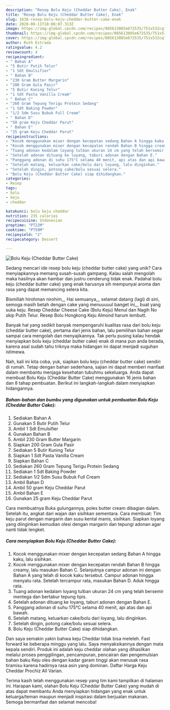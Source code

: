 ```yaml
---
description: "Resep Bolu Keju (Cheddar Butter Cake), Enak"
title: "Resep Bolu Keju (Cheddar Butter Cake), Enak"
slug: 1638-resep-bolu-keju-cheddar-butter-cake-enak
date: 2020-08-11T18:08:07.313Z
image: https://img-global.cpcdn.com/recipes/085613085e672535/751x532cq70/bolu-keju-cheddar-butter-cake-foto-resep-utama.jpg
thumbnail: https://img-global.cpcdn.com/recipes/085613085e672535/751x532cq70/bolu-keju-cheddar-butter-cake-foto-resep-utama.jpg
cover: https://img-global.cpcdn.com/recipes/085613085e672535/751x532cq70/bolu-keju-cheddar-butter-cake-foto-resep-utama.jpg
author: Ruth Estrada
ratingvalue: 4.2
reviewcount: 4
recipeingredient:
- " Bahan A"
- "5 Butir Putih Telur"
- "1 Sdt Emulsifier"
- " Bahan B"
- "230 Gram Butter Margarin"
- "200 Gram Gula Pasir"
- "5 Butir Kuning Telur"
- "1 Sdt Pasta Vanilla Cream"
- " Bahan C"
- "260 Gram Tepung Terigu Protein Sedang"
- "1 Sdt Baking Powder"
- "1/2 Sdm Susu Bubuk Full Cream"
- " Bahan D"
- "50 gram Keju Cheddar Parut"
- " Bahan E"
- "25 gram Keju Cheddar Parut"
recipeinstructions:
- "Kocok menggunakan mixer dengan kecepatan sedang Bahan A hingga kaku, lalu sisihkan."
- "Kocok menggunakan mixer dengan kecepatan rendah Bahan B hingga creamy, lalu masukan Bahan C. Selanjutnya campur adonan ini dengan Bahan A yang telah di kocok kaku tersebut. Campur adonan hingga menyatu rata. Setelah tercampur rata, masukan Bahan D. Aduk hingga rata."
- "Tuang adonan kedalam loyang tulban ukuran 24 cm yang telah bersemir mentega dan bertabur tepung tipis."
- "Setelah adonan dituang ke loyang, taburi adonan dengan Bahan E."
- "Panggang adonan di suhu 175°C selama 40 menit, api atas dan api bawah."
- "Setelah matang, keluarkan cake/bolu dari loyang, lalu dinginkan."
- "Setelah dingin, potong cake/bolu sesuai selera."
- "Bolu Keju (Cheddar Butter Cake) siap dihidangkan."
categories:
- Resep
tags:
- bolu
- keju
- cheddar

katakunci: bolu keju cheddar 
nutrition: 235 calories
recipecuisine: Indonesian
preptime: "PT22M"
cooktime: "PT59M"
recipeyield: "2"
recipecategory: Dessert

---
```



![Bolu Keju (Cheddar Butter Cake)](https://img-global.cpcdn.com/recipes/085613085e672535/751x532cq70/bolu-keju-cheddar-butter-cake-foto-resep-utama.jpg)

Sedang mencari ide resep bolu keju (cheddar butter cake) yang unik? Cara menyiapkannya memang susah-susah gampang. Kalau salah mengolah maka hasilnya akan hambar dan justru cenderung tidak enak. Padahal bolu keju (cheddar butter cake) yang enak harusnya sih mempunyai aroma dan rasa yang dapat memancing selera kita.

Bismillah hirohman nirohim,,, Hai semuanya,,, selamat datang (lagi) di sini, semoga masih betah dengan cake yang menuuuuul banget ini,,, buat yang suka keju. Resep Cheddar Cheese Cake (Bolu Keju) Menul dan Nagih No skip Putih Telur. Resep Bolu Hongkong Keju Almond harum lembutt.

Banyak hal yang sedikit banyak mempengaruhi kualitas rasa dari bolu keju (cheddar butter cake), pertama dari jenis bahan, lalu pemilihan bahan segar sampai cara mengolah dan menyajikannya. Tak perlu pusing kalau hendak menyiapkan bolu keju (cheddar butter cake) enak di mana pun anda berada, karena asal sudah tahu triknya maka hidangan ini dapat menjadi suguhan istimewa.


Nah, kali ini kita coba, yuk, siapkan bolu keju (cheddar butter cake) sendiri di rumah. Tetap dengan bahan sederhana, sajian ini dapat memberi manfaat dalam membantu menjaga kesehatan tubuhmu sekeluarga. Anda dapat membuat Bolu Keju (Cheddar Butter Cake) menggunakan 16 jenis bahan dan 8 tahap pembuatan. Berikut ini langkah-langkah dalam menyiapkan hidangannya.

<!--inarticleads1-->

##### Bahan-bahan dan bumbu yang digunakan untuk pembuatan Bolu Keju (Cheddar Butter Cake):

1. Sediakan  Bahan A
1. Gunakan 5 Butir Putih Telur
1. Ambil 1 Sdt Emulsifier
1. Gunakan  Bahan B
1. Ambil 230 Gram Butter Margarin
1. Siapkan 200 Gram Gula Pasir
1. Sediakan 5 Butir Kuning Telur
1. Siapkan 1 Sdt Pasta Vanilla Cream
1. Siapkan  Bahan C
1. Sediakan 260 Gram Tepung Terigu Protein Sedang
1. Sediakan 1 Sdt Baking Powder
1. Sediakan 1/2 Sdm Susu Bubuk Full Cream
1. Ambil  Bahan D
1. Ambil 50 gram Keju Cheddar Parut
1. Ambil  Bahan E
1. Gunakan 25 gram Keju Cheddar Parut


Cara membuatnya Buka gulungannya, poles butter cream dibagian dalam. Setelah itu, angkat dari wajan dan sisihkan sementara. Cara membuat: Tim keju parut dengan margarin dan susu kental manis, sisihkan. Siapkan loyang yang diinginkan kemudian olesi dengan margarin dan tepungi adonan agar nanti tidak lengket. 

<!--inarticleads2-->

##### Cara menyiapkan Bolu Keju (Cheddar Butter Cake):

1. Kocok menggunakan mixer dengan kecepatan sedang Bahan A hingga kaku, lalu sisihkan.
1. Kocok menggunakan mixer dengan kecepatan rendah Bahan B hingga creamy, lalu masukan Bahan C. Selanjutnya campur adonan ini dengan Bahan A yang telah di kocok kaku tersebut. Campur adonan hingga menyatu rata. Setelah tercampur rata, masukan Bahan D. Aduk hingga rata.
1. Tuang adonan kedalam loyang tulban ukuran 24 cm yang telah bersemir mentega dan bertabur tepung tipis.
1. Setelah adonan dituang ke loyang, taburi adonan dengan Bahan E.
1. Panggang adonan di suhu 175°C selama 40 menit, api atas dan api bawah.
1. Setelah matang, keluarkan cake/bolu dari loyang, lalu dinginkan.
1. Setelah dingin, potong cake/bolu sesuai selera.
1. Bolu Keju (Cheddar Butter Cake) siap dihidangkan.


Dan saya semakin yakin bahwa keju Cheddar tidak bisa meleleh. Fast forward ke beberapa minggu yang lalu. Saya menyaksikannya dengan mata kepala sendiri. Produk ini adalah keju cheddar olahan yang dihasilkan melalui proses penggilingan, pencampuran, pencairan dan pengemulsian bahan baku Keju oles dengan kadar garam tinggi akan merusak rasa tiramisu karena hadirnya rasa asin yang dominan. Daftar Harga Keju Cheddar Prochiz All Varian. 

Terima kasih telah menggunakan resep yang tim kami tampilkan di halaman ini. Harapan kami, olahan Bolu Keju (Cheddar Butter Cake) yang mudah di atas dapat membantu Anda menyiapkan hidangan yang enak untuk keluarga/teman maupun menjadi inspirasi dalam berjualan makanan. Semoga bermanfaat dan selamat mencoba!
